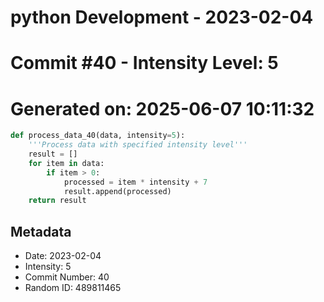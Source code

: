 ﻿# python Development - 2023-02-04
# Commit #40 - Intensity Level: 5
# Generated on: 2025-06-07 10:11:32
```python
def process_data_40(data, intensity=5):
    '''Process data with specified intensity level'''
    result = []
    for item in data:
        if item > 0:
            processed = item * intensity + 7
            result.append(processed)
    return result
```
## Metadata
- Date: 2023-02-04
- Intensity: 5
- Commit Number: 40
- Random ID: 489811465

